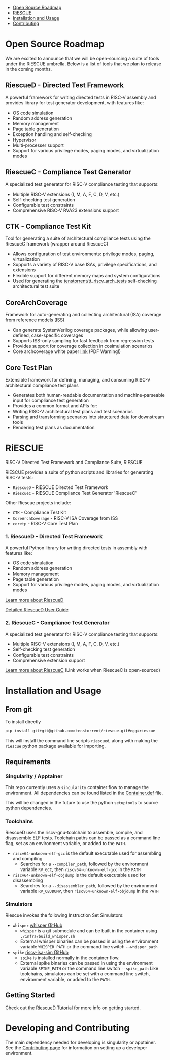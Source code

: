 - [Open Source Roadmap](#open-source-roadmap)
- [RiESCUE](#riescue)
- [Installation and Usage](#installation-and-usage)
- [Contributing](#developing-and-contributing)


# Open Source Roadmap
We are excited to announce that we will be open-sourcing a suite of tools under the RiESCUE umbrella. Below is a list of tools that we plan to release in the coming months.


## RiescueD - Directed Test Framework
A powerful framework for writing directed tests in RISC-V assembly and provides library for test generator development, with features like:
 - OS code simulation
 - Random address generation
 - Memory management
 - Page table generation
 - Exception handling and self-checking
 - Hypervisor
 - Multi-processer support
 - Support for various privilege modes, paging modes, and virtualization modes

## RiescueC - Compliance Test Generator
A specialized test generator for RISC-V compliance testing that supports:
- Multiple RISC-V extensions (I, M, A, F, C, D, V, etc.)
- Self-checking test generation
- Configurable test constraints
- Comprehensive RISC-V RVA23 extensions support

## CTK - Compliance Test Kit
Tool for generating a suite of architectural compliance tests using the RiescueC framework (wrapper around RiescueC)
- Allows configuration of test environments: privilege modes, paging, virtualization
- Supports a variety of RISC-V base ISAs, privilege specifications, and extensions
- Flexible support for different memory maps and system configurations
- Used for generating the [tenstorrent/tt_riscv_arch_tests](https://github.com/tenstorrent/riscv_arch_tests) self-checking architectural test suite

## CoreArchCoverage
Framework for auto-generating and collecting architectural (ISA) coverage from reference models (ISS)
- Can generate SystemVerilog coverage packages, while allowing user-defined, case-specific coverages
- Supports ISS-only sampling for fast feedback from regression tests
- Provides support for coverage collection in cosimulation scenarios
- Core archcoverage white paper [link](https://github.com/tenstorrent/riescue/releases/download/v0.2.5/tenstorrent-Architectural-Coverage-Framework.pdf) (PDF Warning!)

## Core Test Plan
Extensible framework for defining, managing, and consuming RISC-V architectural compliance test plans
- Generates both human-readable documentation and machine-parseable input for compliance test generation
- Provides a common format and APIs for:
- Writing RISC-V architectural test plans and test scenarios
- Parsing and transforming scenarios into structured data for downstream tools
- Rendering test plans as documentation

# RiESCUE
RISC-V Directed Test Framework and Compliance Suite, RiESCUE

RiESCUE provides a suite of python scripts and libraries for generating RISC-V tests:
* `RiescueD` - RiESCUE Directed Test Framework
* `RiescueC` - RiESCUE Compliance Test Generator 'RiescueC'

Other Riescue projects include:
* `CTK` - Compliance Test Kit
* `CoreArchCoverage` - RISC-V ISA Coverage from ISS
* `coretp` - RISC-V Core Test Plan


### 1. RiescueD - Directed Test Framework
A powerful Python library for writing directed tests in assembly with features like:
- OS code simulation
- Random address generation
- Memory management
- Page table generation
- Support for various privilege modes, paging modes, and virtualization modes

[Learn more about RiescueD](riescue/dtest_framework/README.md)

[Detailed RiescueD User Guide](https://docs.tenstorrent.com/riescue/user_guides/riescued_tutorial.html)


### 2. RiescueC - Compliance Test Generator
A specialized test generator for RISC-V compliance testing that supports:
- Multiple RISC-V extensions (I, M, A, F, C, D, V, etc.)
- Self-checking test generation
- Configurable test constraints
- Comprehensive extension support

[Learn more about RiescueC](riescue/compliance/README.md) (Link works when RiescueC is open-sourced)


# Installation and Usage
## From git
To install directly
```
pip install git+git@github.com:tenstorrent/riescue.git#egg=riescue
```

This will install the command line scripts `riescued`, along with making the `riescue` python package available for importing.

## Requirements
### Singularity / Apptainer
This repo currently uses a `singularity` container flow to manage the environment. All dependencies can be found listed in the [Container.def](infra/Container.def) file.

This will be changed in the future to use the python `setuptools` to source python dependencies.

### Toolchains
RiescueD uses the riscv-gnu-toolchain to assemble, compile, and disassemble ELF tests. Toolchain paths can be passed as a command line flag, set as an environment variable, or added to the `PATH`.
- `riscv64-unknown-elf-gcc` is the default executable used for assembling and compiling
  - Searches for a `--compiler_path`, followed by the environment variable `RV_GCC`, then `riscv64-unknown-elf-gcc` in the `PATH`
- `riscv64-unknown-elf-objdump` is the default executable used for disassembling
  - Searches for a `--disassembler_path`, followed by the environment variable `RV_OBJDUMP`, then `riscv64-unknown-elf-objdump` in the `PATH`



### Simulators
Riescue invokes the following Instruction Set Simulators:
- `whisper` [whisper GitHub](https://github.com/tenstorrent/whisper)
  - `whisper` is a git submodule and can be built in the container using `./infra/build_whisper.sh`
  - External whisper binaries can be passed in using the environment variable `WHISPER_PATH` or the command line switch `--whisper_path`
- `spike` [riscv-isa-sim GitHub](https://github.com/riscv-software-src/riscv-isa-sim)
  - `spike` is installed normally in the container flow.
  - External spike binaries can be passed in using the environment variable `SPIKE_PATH` or the command line switch `--spike_path`
Like toolchains, simulators can be set with a command line switch, environment variable, or added to the `PATH`.


## Getting Started
Check out the [RiescueD Tutorial](https://docs.tenstorrent.com/riescue/user_guides/riescued_tutorial.html) for more info on getting started.

# Developing and Contributing
The main dependency needed for developing is singularity or apptainer. See the [Contributing page](.github/CONTRIBUTING.md) for information on setting up a developer environment.
